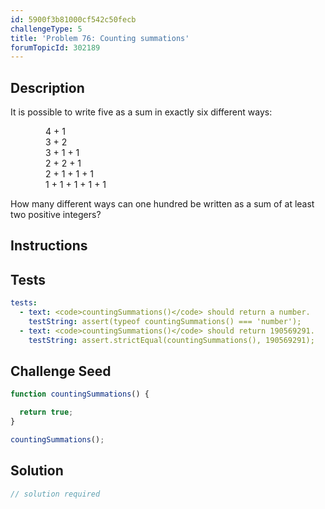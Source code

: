 ```yaml
---
id: 5900f3b81000cf542c50fecb
challengeType: 5
title: 'Problem 76: Counting summations'
forumTopicId: 302189
---
```


## Description

<section id='description'>

It is possible to write five as a sum in exactly six different ways:

<div style='margin-left: 4em;'>
  4 + 1<br>
  3 + 2<br>
  3 + 1 + 1<br>
  2 + 2 + 1<br>
  2 + 1 + 1 + 1<br>
  1 + 1 + 1 + 1 + 1<br>
</div>

How many different ways can one hundred be written as a sum of at least two positive integers?

</section>

## Instructions

<section id='instructions'>

</section>

## Tests

<section id='tests'>

```yml
tests:
  - text: <code>countingSummations()</code> should return a number.
    testString: assert(typeof countingSummations() === 'number');
  - text: <code>countingSummations()</code> should return 190569291.
    testString: assert.strictEqual(countingSummations(), 190569291);

```

</section>

## Challenge Seed

<section id='challengeSeed'>

<div id='js-seed'>

```js
function countingSummations() {

  return true;
}

countingSummations();
```

</div>

</section>

## Solution

<section id='solution'>

```js
// solution required
```

</section>
